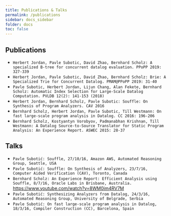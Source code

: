 ```yaml
---
title: Publications & Talks
permalink: /publications
sidebar: docs_sidebar
folder: docs
toc: false
---
```

## Publications
 * `Herbert Jordan, Pavle Subotic, David Zhao, Bernhard Scholz:
A specialized B-tree for concurrent datalog evaluation. PPoPP 2019: 327-339`
 * `Herbert Jordan, Pavle Subotic, David Zhao, Bernhard Scholz:
Brie: A Specialized Trie for Concurrent Datalog. PMAM@PPoPP 2019: 31-40`
 * `Pavle Subotic, Herbert Jordan, Lijun Chang, Alan Fekete, Bernhard Scholz: Automatic Index Selection for Large-Scale Datalog Computation. PVLDB 12(2): 141-153 (2018)`
 *  `Herbert Jordan, Bernhard Scholz, Pavle Subotic: Souffle: On Synthesis of Program Analyzers. CAV 2016`
 * `Bernhard Scholz, Herbert Jordan, Pavle Subotic, Till Westmann: On fast large-scale program analysis in Datalog. CC 2016: 196-206`
 * `Bernhard Scholz, Kostyantyn Vorobyov, Padmanabhan Krishnan, Till Westmann: A Datalog Source-to-Source Translator for Static Program Analysis: An Experience Report. ASWEC 2015: 28-37`

## Talks
 * `Pavle Subotić: Souffle, 27/10/16, Amazon AWS, Automated Reasoning Group, Seattle, USA`
 * `Pavle Subotić: Souffle: On Synthesis of Analyzers, 23/7/16, Computer Aided Verification (CAV), Toronto, Canada`
 * `Bernhard Scholz: An Experience Report: Efficient Analysis using Souffle, 8/7/16, Oracle Labs in Brisbane, Australia.`
https://www.youtube.com/watch?v=8WM0im4RV7M
 * `Pavle Subotić: Synthesizing Analyzers from Datalog, 24/3/16, Automated Reasoning Group, University of Belgrade, Serbia`
 * `Pavle Subotić: On fast large-scale program analysis in Datalog, 18/3/16, Compiler Construction (CC), Barcelona, Spain`


